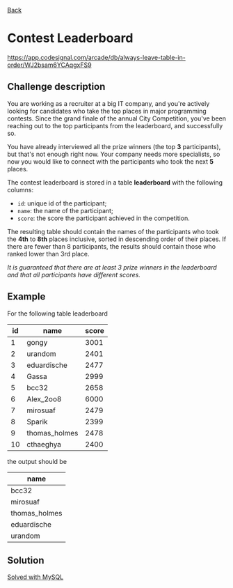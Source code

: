 [Back](../README.md)

# Contest Leaderboard

https://app.codesignal.com/arcade/db/always-leave-table-in-order/WJ2bsam6YCAqgxFS9

## Challenge description

You are working as a recruiter at a big IT company, and you're actively looking for candidates who take the top places in major programming contests. Since the grand finale of the annual City Competition, you've been reaching out to the top participants from the leaderboard, and successfully so.

You have already interviewed all the prize winners (the top **3** participants), but that's not enough right now. Your company needs more specialists, so now you would like to connect with the participants who took the next **5** places.

The contest leaderboard is stored in a table **leaderboard** with the following columns:

* `id`: unique id of the participant;
* `name`: the name of the participant;
* `score`: the score the participant achieved in the competition.

The resulting table should contain the names of the participants who took the **4th** to **8th** places inclusive, sorted in descending order of their places. If there are fewer than 8 participants, the results should contain those who ranked lower than 3rd place.

*It is guaranteed that there are at least 3 prize winners in the leaderboard and that all participants have different scores.*

## Example

For the following table leaderboard

| id | name | score |
| -- | ---- | ----- |
| 1 | gongy | 3001 |
| 2 | urandom | 2401 |
| 3 | eduardische | 2477 |
| 4 | Gassa | 2999 |
| 5 | bcc32 | 2658 |
| 6 | Alex_2oo8 | 6000 |
| 7 | mirosuaf | 2479 |
| 8 | Sparik | 2399 |
| 9 | thomas_holmes | 2478 |
| 10 | cthaeghya | 2400 |

the output should be

| name |
| ---- |
|  bcc32 |
| mirosuaf |
| thomas_holmes |
| eduardische |
| urandom |

## Solution

[Solved with MySQL](./contest_leaderboard.sql)
